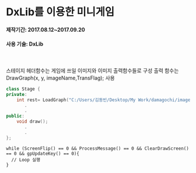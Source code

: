 # DxLib를 이용한 미니게임

#### 제작기간: 2017.08.12~2017.09.20
#### 사용 기술: DxLib

<br/><br/>
스테이지 헤더함수는 게임에 쓰일 이미지와 이미지 출력함수들로 구성
출력 함수는 DrawGraph(x, y, imageName,TransFlag); 사용
```C++
class Stage {
private:
	int rest= LoadGraph("C:/Users/김동빈/Desktop/My Work/damagochi/image/PNG/playground.png");// 절대경로로 지정하여 타 PC에서 실행 시 문제 발생
       .
       .
public:
	void draw();
       .
       .
};
```

```
while (ScreenFlip() == 0 && ProcessMessage() == 0 && ClearDrawScreen() == 0 && gpUpdateKey() == 0){
  // Loop 실행 
}
```
